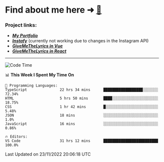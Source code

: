 # Find about me here ➜ [🧑](https://pauabella.dev)

### Project links:
- ***[My Portfolio](https://pauabella.dev)***
- ***[Instafy](https://instafy.me)*** (currently not working due to changes in the Instagram API)
- ***[GiveMeTheLyrics in Vue](https://lyrics.pauabella.dev)***
- ***[GiveMeTheLyrics in React](https://pauabella.dev/GiveMeTheLyrics)***

---
<!--START_SECTION:waka-->
![Code Time](http://img.shields.io/badge/Code%20Time-1%2C673%20hrs%2040%20mins-blue)

📊 **This Week I Spent My Time On** 

```text
💬 Programming Languages: 
TypeScript               22 hrs 34 mins      ██████████████████░░░░░░░   72.34% 
HTML                     5 hrs 50 mins       ████░░░░░░░░░░░░░░░░░░░░░   18.75% 
CSS                      1 hr 42 mins        █░░░░░░░░░░░░░░░░░░░░░░░░   5.48% 
JSON                     18 mins             ░░░░░░░░░░░░░░░░░░░░░░░░░   1.0% 
JavaScript               16 mins             ░░░░░░░░░░░░░░░░░░░░░░░░░   0.86%

🔥 Editors: 
VS Code                  31 hrs 12 mins      █████████████████████████   100.0%

```


 Last Updated on 23/11/2022 20:06:18 UTC
<!--END_SECTION:waka-->
